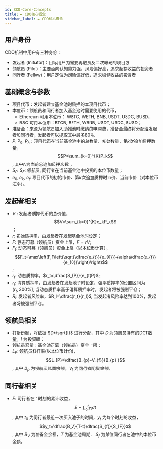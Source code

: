 ```yaml
---
id: CDO-Core-Concepts
title: ✒ CDO核心概念
sidebar_label: ✒ CDO核心概念
---
```


## 用户身份
CDO机制中用户有三种身份：

- 发起者 (Initiator)：目标用户为需要再融资及二次曝光的项目方
- 领航员 (Pilot)：主要面向认知能力强，风险偏好高，追求超额收益的投资者
- 同行者 (Fellow)：用户定位为风险偏好低，追求稳健收益的投资者
## 基础概念与参数

- 项目代币：发起者建立基金池时质押的本项目代币；
- 本位币：领航员和同行者加入基金池时需要使用的代币，
   - Ethereum 可用本位币： WBTC, WETH, BNB, USDT, USDC, BUSD，
   - BSC 可用本位币：BTCB, BETH, WBNB, USDT, USDC, BUSD；
- 准备金：来源为领航员加入助推池时缴纳的申购费，准备金最终将分配给发起者和同行者，发起者可以提取其中最多80%.
- $P,~P_{0},~P_{k}$：项目代币在当前基金池中的总数量，初始数量，第$k$次追加质押数量，$$P=\sum_{k=0}^{K}P_k$$, 其中$K$为当前总追加质押次数；
- $S_{P},~S_{F}$: 领航员, 同行者在当前基金池中投资的本位币数量；
- $e_0,~e_k,~e_t$:  项目代币的初始市价、第$k$次追加质押时市价、当前市价（对本位币汇率）。
## 发起者相关

- $V$ :  发起者质押代币的总价值，$$V=\sum_{k=0}^{K}e_kP_k$$；
- $r$: 初始质押率，由发起者在发起基金池时设定；
- $F$: 静态可募（领航员）资金上限，$F=rV$;
- $F_t$: 动态可募（领航员）资金上限（以本位币计算），$$F_t=\max\left(F,F\left(\sqrt{\dfrac{e_{t}}{e_{0}}}+\alpha\dfrac{e_{t}}{e_{0}}\right)\right)$$;
- $r_t$: 动态质押率，$r_t=\dfrac{S_{P}}{e_{t}P}$;
- $r_l$: 清算质押率，由发起者在发起池子时设定，强平质押率的设置区间为 $\left(r_t,~300\%\right]$, 当动态质押率高于清算质押率时，发起者将被强制平仓；
- $R_I$: 发起者风险率，$R_I=\dfrac{r_t}{r_l}$, 当发起者风险率达到100%，发起者将被强制平仓。
## 领航员相关

- 打新份额，将依据 $D*\sqrt{I}$ 进行分配，其中 $D$ 为领航员持有的DGT数量，$I$ 为投资额；
- 领航员容量：基金池可募（领航员）资金上限；
- $L_{P}$: 领航员杠杆率(以本位币计价)，$$L_{P}=\dfrac{B_{p}+V_{f}}{B_{p}
}$$, 其中 $B_{p}$ 为领航员账面余额，$V_{f}$ 为同行者配资金额。
## 同行者相关

- $E$: 同行者在 $t$ 时刻的累计收益，$$E=\int_{t_0}^ty_tdt$$, 其中 $t_0$ 为同行者最近一次买入池子的时间，$y_t$ 为每个时刻的收益，$$y_t=\dfrac{B_V}{T-t}\dfrac{S_{f}}{S_{F}}$$, 其中 $B_V$ 为准备金余额，$T$ 为基金池周期， $S_{f}$ 为某位同行者在池中的本位币金额。
